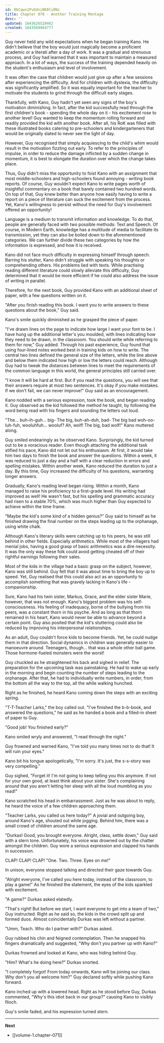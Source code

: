 ```yaml
---
id: 0bCqwx1PvbUniNK0li0Nz
title: Chapter 070 - Another Training Montage
desc: ''
updated: 1643626528462
created: 1643569464777
---
```


Guy never held any wild expectations when he began training Kano. He didn't believe that the boy would just magically become a proficient academic or a literati after a day of work. It was a gradual and strenuous process, and Guy had learned that it was important to maintain a measured approach. In a lot of ways, the success of the training depended heavily on the student's enthusiasm and level of involvement.

It was often the case that children would just give up after a few sessions after experiencing the difficulty. And for children with dyslexia, the difficulty was significantly amplified. So it was equally important for the teacher to motivate the students to grind through the difficult early stages.

Thankfully, with Kano, Guy hadn't yet seen any signs of the boy's motivation diminishing. In fact, after the kid successfully read through the first children's book - spending the whole day on it - his excitement rose to another level! Guy wanted to keep the momentum rolling forward and readily provided the kid with another book. After all, his RoK was filled with these illustrated books catering to pre-schoolers and kindergarteners that would be originally slated to never see the light of day.

However, Guy recognised that simply acquiescing to the child's whim would result in the motivation fizzling out early. To refer to the principles of impulse, in order to reduce the damage inflicted by a sudden change in momentum, it is best to elongate the duration over which the change takes place.

Thus, Guy didn't miss the opportunity to foist Kano with an assignment that most middle-schoolers and high-schoolers found annoying - writing book reports. Of course, Guy wouldn't expect Kano to write pages worth of insightful commentary on a book that barely contained two hundred words. On top of that, Guy knew better than anyone how easily having to write a report on a piece of literature can suck the excitement from the process. Yet, Kano's willingness to persist without the need for Guy's involvement offered an opportunity!

Language is a medium to transmit information and knowledge. To do that, people are generally faced with two possible methods: Text and Speech. Of course, in Modern Earth, knowledge has a multitude of media to facilitate its transmission, yet they can also be boiled down to the aforementioned categories. We can further divide these two categories by how the information is expressed, and how it is received. 

Kano did not face much difficulty in expressing himself through speech. Barring his stutter, Kano didn't struggle with speaking his thoughts or comprehending others. His problems lied with texts. While practising reading different literature could slowly alleviate this difficulty, Guy determined that it would be more efficient if he could also address the issue of writing in parallel.

Therefore, for the next book, Guy provided Kano with an additional sheet of paper, with a few questions written on it.

"After you finish reading this book. I want you to write answers to these questions about the book," Guy said.

Kano's smile quickly diminished as he grasped the piece of paper.

"I've drawn lines on the page to indicate how large I want your font to be. I have hung up the additional letter's you moulded, with lines indicating how they need to be drawn, in the classroom. You should write while referring to them for now," Guy added. Through his past experience, Guy found that using four-lined notes worked best in training kids on how to write. The central two lines defined the general size of the letters, while the line above and below them indicated how high or low the letters could reach. Although Guy had to tweak the distances between lines to meet the requirements of the common language in this world, the general principles still carried over.

"I know it will be hard at first. But if you read the questions, you will see that their answers require at most two sentences. It's okay if you make mistakes. If we don't fail, we can never improve!" Guy said as an encouragement.

Kano nodded with a serious expression, took the book, and began reading it. Guy observed as the kid followed the method he taught, by following the word being read with his fingers and sounding the letters out loud.

"The... buh-ih-guh... big- The big, buh-ah-duh, bad- The big bad woh-oo-luh-fuh, wooluhfuh... wooluf? Ah, wolf! The big, bad wolf!" Kano muttered along.

Guy smiled endearingly as he observed Kano. Surprisingly, the kid turned out to be a voracious reader. Even though attaching the additional task stifled his pace, Kano did not let out his enthusiasm. At first, it would take him two days to finish the book and answer the questions. Within a week, it was reduced to just a day and a half with a clear reduction in errors and spelling mistakes. Within another week, Kano reduced the duration to just a day. By this time, Guy increased the difficulty of his questions, warranting longer answers.

Gradually, Kano's reading level began rising. Within a month, Kano managed to raise his proficiency to a first-grade level. His writing had improved as well! He wasn't fast, but his spelling and grammatic accuracy had risen to a stable 70%, which was much higher than Guy expected to achieve within the time frame.

"Maybe the kid's some kind of a hidden genius?" Guy said to himself as he finished drawing the final number on the steps leading up to the orphanage, using white chalk.

Although Kano's literary skills were catching up to his peers, he was still behind in other fields. Especially arithmetics. While most of the villagers had menial jobs, having a good grasp of basic arithmetics was a dire necessity. It was the only way these folk could avoid getting cheated off of their rightful earnings following their sales.

Most of the kids in the village had a basic grasp on the subject, however, Kano was still behind. Guy felt that it was about time to bring the boy up to speed. Yet, Guy realised that this could also act as an opportunity to accomplish something that was gravely lacking in Kano's life - companionship.

Sure, Kano had his twin sister, Markus, Grace, and the elder sister Marie, however, that was not enough. Kano's biggest problem was his self-consciousness. His feeling of inadequacy, borne of the bullying from his peers, was a constant thorn in his psyche. And as long as that thorn remained in his heart, Kano would never be able to advance beyond a certain point. Guy also posited that the kid's stuttering could also be reduced by improving his interpersonal relationships.

As an adult, Guy couldn't force kids to become friends. Yet, he could nudge them in that direction. Social dynamics in children was generally easier to manoeuvre around. Teenagers, though... that was a whole other ball game. Those hormone-fueled monsters were the worst!

Guy chuckled as he straightened his back and sighed in relief. The preparation for the upcoming task was painstaking. He had to wake up early in the morning and begin counting the number of steps leading to the orphanage. After that, he had to individually write numbers, in order, from the bottom all the way to the top, all the while walking hunched.

Right as he finished, he heard Kano coming down the steps with an exciting spring.

"T-T-Teacher Larks," the boy called out. "I've finished the b-b-book, and answered the questions," he said as he handed a book and a filled-in sheet of paper to Guy.

"Good job! You finished early?"

Kano smiled wryly and answered, "I read through the night."

Guy frowned and warned Kano, "I've told you many times not to do that! It will ruin your eyes."

Kano bit his tongue apologetically, "I'm sorry. It's just, the s-s-story was very compelling."

Guy sighed, "Forget it! I'm not going to keep telling you this anymore. If not for your own good, at least think about your sister. She's complaining around that you aren't letting her sleep with all the loud mumbling as you read!"

Kano scratched his head in embarrassment. Just as he was about to reply, he heard the voice of a few children approaching them.

"Teacher Larks, you called us here today?" A jovial and outgoing boy, around Kano's age, shouted out while jogging. Behind him, there was a small crowd of children around the same age.

"Durkas! Good, you brought everyone. Alright, class, settle down," Guy said with a stern tone. Unfortunately, his voice was drowned out by the chatter amongst the children. Guy wore a serious expression and clapped his hands in succession.

CLAP! CLAP! CLAP! "One. Two. Three. Eyes on me!"

In unison, everyone stopped talking and directed their gaze towards Guy.

"Alright everyone, I've called you here today, instead of the classroom, to play a game!" As he finished the statement, the eyes of the kids sparkled with excitement.

"A game?" Durkas asked elatedly.

"That's right! But before we start, I want everyone to get into a team of two," Guy instructed. Right as he said so, the kids in the crowd split up and formed duos. Almost coincidentally Durkas was left without a partner.

"Umm, Teach. Who do I partner with?" Durkas asked.

Guy rubbed his chin and feigned contemplation. Then he snapped his fingers dramatically and suggested, "Why don't you partner up with Kano?"

Durkas frowned and looked at Kano, who was hiding behind Guy.

"Him? What's he doing here?" Durkas snorted.

"I completely forgot! From today onwards, Kano will be joining our class. Why don't you all welcome him?" Guy declared softly while pushing Kano forward.

Kano inched up with a lowered head. Right as he stood before Guy, Durkas commented, "Why's this idiot back in our group?" causing Kano to visibly flinch.

Guy's smile faded, and his expression turned stern.

____

**Next**
* [[volume-1.chapter-071]]